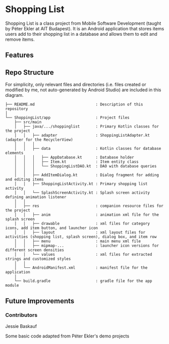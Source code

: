 # Shopping List
Shopping List is a class project from Mobile Software Development (taught by Péter Ekler at AIT Budapest). It is an Android application that stores items users add to their shopping list in a database and allows them to edit and remove items.

## Features

## Repo Structure
For simplicity, only relevant files and directories (i.e. files created or modified by me, not auto-generated by Android Studio) are included in this diagram.

```
├── README.md                           : Description of this repository
│
└── ShoppingList/app                    : Project files
    ├── src/main                    
    │   ├── java/.../shoppinglist       : Primary Kotlin classes for the project
    │   │   ├── adapter                 : ShoppingListAdapter.kt (adapter for the RecyclerView)
    │   │   │
    │   │   ├── data                    : Kotlin classes for database elements
    │   │   │   ├── AppDatabase.kt      : Database holder
    │   │   │   ├── Item.kt             : Item entity class
    │   │   │   └── ShoppingListDAO.kt  : DAO with database queries
    │   │   │
    │   │   ├── AddItemDialog.kt        : Dialog fragment for adding and editing items
    │   │   ├── ShoppingListActivity.kt : Primary shopping list activity
    │   │   └── SplashScreenActivity.kt : Splash screen activity defining animation listener
    │   │
    │   ├── res                         : companion resource files for the project
    │   │   ├── anim                    : animation xml file for the splash screen
    │   │   ├── drawable                : xml files for category icons, add item button, and launcher icon
    │   │   ├── layout                  : xml layout files for activities (shopping list, splash screen), dialog box, and item row
    │   │   ├── menu                    : main menu xml file
    │   │   ├── mipmap-...              : launcher icon versions for different screen densities
    │   │   └── values                  : xml files for extracted strings and customized styles
    │   │
    │   └── AndroidManifest.xml         : manifest file for the application
    │
    └── build.gradle                    : gradle file for the app module
```

## Future Improvements

### Contributors
Jessie Baskauf

Some basic code adapted from Péter Ekler's demo projects
